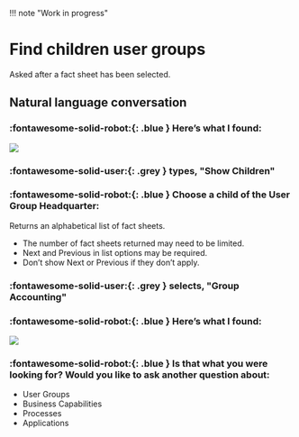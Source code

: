 !!! note "Work in progress"

# Find children user groups 

Asked after a fact sheet has been selected.

## Natural language conversation

### :fontawesome-solid-robot:{: .blue } Here’s what I found:

![](/images/chatbot-card-user-group-parent.png)


### :fontawesome-solid-user:{: .grey } types, "Show Children"


### :fontawesome-solid-robot:{: .blue } Choose a child of the User Group Headquarter:

Returns an alphabetical list of fact sheets. 

- The number of fact sheets returned may need to be limited.
- Next and Previous in list options may be required. 
- Don’t show Next or Previous if they don’t apply.

### :fontawesome-solid-user:{: .grey } selects, "Group Accounting"

### :fontawesome-solid-robot:{: .blue } Here’s what I found:

![](/images/chatbot-card-user-group-child.png)

### :fontawesome-solid-robot:{: .blue } Is that what you were looking for? Would you like to ask another question about:

- User Groups
- Business Capabilities
- Processes
- Applications
